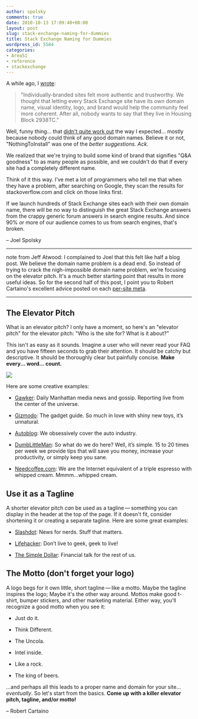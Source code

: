 ```yaml
---
author: spolsky
comments: true
date: 2010-10-13 17:09:40+00:00
layout: post
slug: stack-exchange-naming-for-dummies
title: Stack Exchange Naming for Dummies
wordpress_id: 5584
categories:
- Area51
- reference
- stackexchange
---
```


A while ago, I [wrote](http://blog.stackoverflow.com/2010/07/domain-names/):


<blockquote>"Individually-branded sites felt more authentic and trustworthy. We thought that letting every Stack Exchange site have its own domain name, visual identity, logo, and brand would help the community feel more coherent. After all, nobody wants to say that they live in Housing Block 2938TC."</blockquote>


Well, funny thing... that [didn't quite work out](http://blog.stackoverflow.com/2010/10/domain-names-the-wrong-question/) the way I expected... mostly because nobody could think of any good domain names. Believe it or not, "NothingToInstall" was one of the _better suggestions. Ack._

We realized that we're trying to build some kind of brand that signifies "Q&A goodness" to as many people as possible, and we couldn't do that if every site had a completely different name.

Think of it this way. I've met a lot of programmers who tell me that when they have a problem, after searching on Google, they scan the results for stackoverflow.com and click on those links first.

If we launch hundreds of Stack Exchange sites each with their own domain name, there will be no way to distinguish the great Stack Exchange answers from the crappy generic forum answers in search engine results. And since 90% or more of our audience comes to us from search engines, that's broken.


– Joel Spolsky





* * *




note from Jeff Atwood: I complained to Joel that this felt like half a blog post. We believe the domain name problem is a dead end. So instead of trying to crack the nigh-impossible domain name problem, we're focusing on the elevator pitch. It's a much better starting point that results in more useful ideas. So for the second half of this post, I point you to Robert Cartaino's excellent advice posted on each [per-site meta](http://blog.stackoverflow.com/2010/07/new-per-site-metas/).





* * *




## The Elevator Pitch


What is an elevator pitch? I only have a moment, so here's an "elevator pitch" for the elevator pitch: "Who is the site for? What is it about?"

This isn't as easy as it sounds. Imagine a user who will never read your FAQ and you have fifteen seconds to grab their attention. It should be catchy but descriptive. It should be thoroughly clear but painfully concise. **Make every... word... count.**

![](http://blog.stackoverflow.com/wp-content/uploads/superman-elevator.jpg)

Here are some creative examples:



	
  * [Gawker](http://gawker.com/): Daily Manhattan media news and gossip. Reporting live from the center of the universe.

	
  * [Gizmodo](http://gizmodo.com/): The gadget guide. So much in love with shiny new toys, it’s unnatural.

	
  * [Autoblog](http://www.autoblog.com/): We obsessively cover the auto industry.

	
  * [DumbLittleMan](http://www.dumblittleman.com/): So what do we do here? Well, it’s simple. 15 to 20 times per week we provide tips that will save you money, increase your productivity, or simply keep you sane.

	
  * [Needcoffee.com](http://www.needcoffee.com/): We are the Internet equivalent of a triple espresso with whipped cream. Mmmm…whipped cream.




## Use it as a Tagline


A shorter elevator pitch _can_ be used as a tagline — something you can display in the header at the top of the page. If it doesn't fit, consider shortening it or creating a separate tagline. Here are some great examples:



	
  * [Slashdot](http://slashdot.org/): News for nerds. Stuff that matters.

	
  * [Lifehacker](http://www.lifehacker.com/): Don’t live to geek, geek to live!

	
  * [The Simple Dollar](http://www.thesimpledollar.com/): Financial talk for the rest of us.




## The Motto (don't forget your logo)


A logo begs for it own little, short tagline — like a motto. Maybe the tagline inspires the logo; Maybe it's the other way around. Mottos make good t-shirt, bumper stickers, and other marketing material. Either way, you'll recognize a good motto when you see it:



	
  * Just do it.

	
  * Think Different.

	
  * The Uncola.

	
  * Intel inside.

	
  * Like a rock.

	
  * The king of beers.


…and perhaps all this leads to a proper name and domain for your site… _eventually_. So let's start from the basics. **Come up with a killer elevator pitch, tagline, and/or motto!**


– Robert Cartaino
